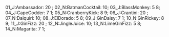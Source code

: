 01_J:Ambassador: 20 ;
02_N:BatmanCocktail: 10;
03_J:BlassMonkey: 5 8;
04_J:CapeCodder: 7 1;
05_N:CranberryKick: 8 9;
06_J:Crantini: 20 ;
07_N:Daiquiri: 10;
08_J:ElDorado: 5 8;
09_J:GinDaisy: 7 1;
10_N:GinRickey: 8 9;
11_J:GinFizz: 20 ;
12_N:JingleJuice: 10;
13_N:LimeGinFizz: 5 8;
14_N:Magarita: 7 1;